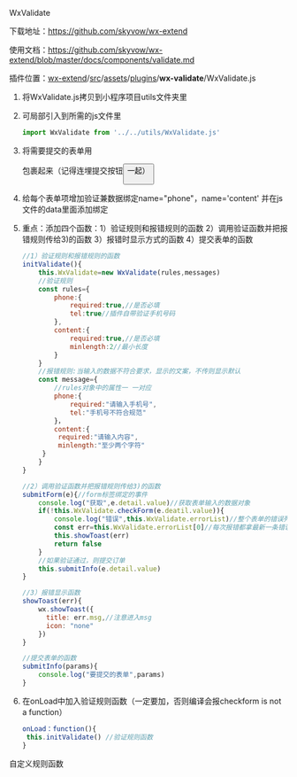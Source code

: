 WxValidate

下载地址：https://github.com/skyvow/wx-extend

使用文档：https://github.com/skyvow/wx-extend/blob/master/docs/components/validate.md

插件位置：[wx-extend](https://github.com/skyvow/wx-extend)/[src](https://github.com/skyvow/wx-extend/tree/master/src)/[assets](https://github.com/skyvow/wx-extend/tree/master/src/assets)/[plugins](https://github.com/skyvow/wx-extend/tree/master/src/assets/plugins)/**wx-validate**/WxValidate.js

1. 将WxValidate.js拷贝到小程序项目utils文件夹里

2. 可局部引入到所需的js文件里

   ```javascript
   import WxValidate from '../../utils/WxValidate.js'
   ```

3. 将需要提交的表单用<form bindsubmit="submitForm"></form>包裹起来（记得连埋提交按钮<button form-type="submit">一起）

4. 给每个表单项增加验证兼数据绑定name="phone"，name='content' 并在js文件的data里面添加绑定

5. 重点：添加四个函数：1）验证规则和报错规则的函数  2）调用验证函数并把报错规则传给3)的函数  3）报错时显示方式的函数  4）提交表单的函数  

   ```javascript
   //1）验证规则和报错规则的函数
   initValidate(){
       this.WxValidate=new WxValidate(rules,messages)
       //验证规则
       const rules={
           phone:{
               required:true,//是否必填
               tel:true//插件自带验证手机号码
           },
           content:{
               required:true,//是否必填
               minlength:2//最小长度
           }
       }
       //报错规则:当输入的数据不符合要求，显示的文案，不传则显示默认
       const message={
           //rules对象中的属性一 一对应
           phone:{
               required:"请输入手机号",
               tel:"手机号不符合规范"
           }，
           content:{
           	required:"请输入内容",
           	minlength:"至少两个字符"
       	}
       }
   }
   
   //2）调用验证函数并把报错规则传给3)的函数
   submitForm(e){//form标签绑定的事件
       console.log("获取",e.detail.value)//获取表单输入的数据对象
       if(!this.WxValidate.checkForm(e.deatil.value)){
           console.log("错误",this.WxValidate.errorList)//整个表单的错误列表对象
           const err=this.WxValidate.errorList[0]//每次报错都拿最新一条错误
           this.showToast(err)
           return false
       }
       //如果验证通过，则提交订单
       this.submitInfo(e.detail.value)
   }
   
   //3）报错显示函数
   showToast(err){
       wx.showToast({
         title: err.msg,//注意进入msg
         icon: "none"
       })
   }
   
   //提交表单的函数
   submitInfo(params){
       console.log("要提交的表单",params)
   }
   ```

   

6. 在onLoad中加入验证规则函数（一定要加，否则编译会报checkform is not a function）

   ```javascript
   onLoad：function(){
   	this.initValidate() //验证规则函数
   }
   ```

自定义规则函数